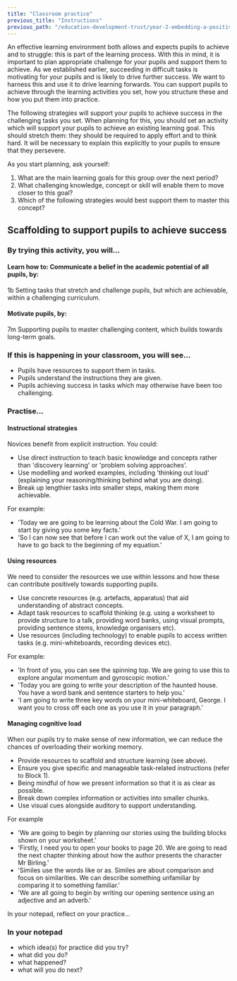 ```yaml
---
title: "Classroom practice"
previous_title: "Instructions"
previous_path: "/education-development-trust/year-2-embedding-a-positive-climate-for-learning/autumn-week-3-ect-instructions"
---
```


An effective learning environment both allows and expects pupils to achieve and to struggle: this is part of the learning process. With this in mind, it is important to plan appropriate challenge for your pupils and support them to achieve. As we established earlier, succeeding in difficult tasks is motivating for your pupils and is likely to drive further success. We want to harness this and use it to drive learning forwards. You can support pupils to achieve through the learning activities you set, how you structure these and how you put them into practice.

The following strategies will support your pupils to achieve success in the challenging tasks you set. When planning for this, you should set an activity which will support your pupils to achieve an existing learning goal. This should stretch them: they should be required to apply effort and to think hard. It will be necessary to explain this explicitly to your pupils to ensure that they persevere.

As you start planning, ask yourself:

1. What are the main learning goals for this group over the next period?
2. What challenging knowledge, concept or skill will enable them to move closer to this goal?
3. Which of the following strategies would best support them to master this concept?

## Scaffolding to support pupils to achieve success

### By trying this activity, you will…

#### Learn how to: Communicate a belief in the academic potential of all pupils, by:

1b Setting tasks that stretch and challenge pupils, but which are achievable, within a challenging curriculum.

#### Motivate pupils, by:

7m Supporting pupils to master challenging content, which builds towards long-term goals.

### If this is happening in your classroom, you will see…

- Pupils have resources to support them in tasks.
- Pupils understand the instructions they are given.
- Pupils achieving success in tasks which may otherwise have been too challenging.

### Practise…

#### Instructional strategies

Novices benefit from explicit instruction. You could:

- Use direct instruction to teach basic knowledge and concepts rather than 'discovery learning' or 'problem solving approaches'.
- Use modelling and worked examples, including 'thinking out loud' (explaining your reasoning/thinking behind what you are doing).
- Break up lengthier tasks into smaller steps, making them more achievable.

For example:

- 'Today we are going to be learning about the Cold War. I am going to start by giving you some key facts.'
- 'So I can now see that before I can work out the value of X, I am going to have to go back to the beginning of my equation.'

#### Using resources

We need to consider the resources we use within lessons and how these can contribute positively towards supporting pupils.

- Use concrete resources (e.g. artefacts, apparatus) that aid understanding of abstract concepts.
- Adapt task resources to scaffold thinking (e.g. using a worksheet to provide structure to a talk, providing word banks, using visual prompts, providing sentence stems, knowledge organisers etc).
- Use resources (including technology) to enable pupils to access written tasks (e.g. mini-whiteboards, recording devices etc).

For example:

- 'In front of you, you can see the spinning top. We are going to use this to explore angular momentum and gyroscopic motion.'
- 'Today you are going to write your description of the haunted house. You have a word bank and sentence starters to help you.'
- 'I am going to write three key words on your mini-whiteboard, George. I want you to cross off each one as you use it in your paragraph.'

#### Managing cognitive load

When our pupils try to make sense of new information, we can reduce the chances of overloading their working memory.

- Provide resources to scaffold and structure learning (see above).
- Ensure you give specific and manageable task-related instructions (refer to Block 1).
- Being mindful of how we present information so that it is as clear as possible.
- Break down complex information or activities into smaller chunks.
- Use visual cues alongside auditory to support understanding.

For example

- 'We are going to begin by planning our stories using the building blocks shown on your worksheet.'
- 'Firstly, I need you to open your books to page 20. We are going to read the next chapter thinking about how the author presents the character Mr Birling.'
- 'Similes use the words like or as. Similes are about comparison and focus on similarities. We can describe something unfamiliar by comparing it to something familiar.'
- 'We are all going to begin by writing our opening sentence using an adjective and an adverb.'

In your notepad, reflect on your practice…

### In your notepad

- which idea(s) for practice did you try?
- what did you do?
- what happened?
- what will you do next?

